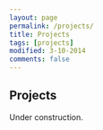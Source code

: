 ```yaml
---
layout: page
permalink: /projects/
title: Projects
tags: [projects]
modified: 3-10-2014
comments: false
---
```


<h2 id="my-projects">Projects</h2>
Under construction.

